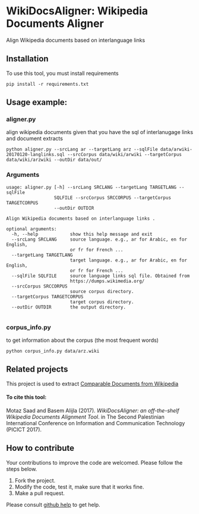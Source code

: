 # WikiDocsAligner: Wikipedia Documents Aligner 
Align Wikipedia documents based on interlanguage links 


## Installation

To use this tool, you must install requirements 

```pip install -r requirements.txt```

## Usage example:

### aligner.py
align wikipedia documents given that you have the sql of interlanugage links and document extracts 

```python aligner.py --srcLang ar --targetLang arz --sqlFile data/arwiki-20170120-langlinks.sql --srcCorpus data/wiki/arwiki --targetCorpus data/wiki/arzwiki --outDir data/out/```

### Arguments
```
usage: aligner.py [-h] --srcLang SRCLANG --targetLang TARGETLANG --sqlFile
                  SQLFILE --srcCorpus SRCCORPUS --targetCorpus TARGETCORPUS
                  --outDir OUTDIR

Align Wikipedia documents based on interlanguage links .

optional arguments:
  -h, --help            show this help message and exit
  --srcLang SRCLANG     source language. e.g., ar for Arabic, en for English,
                        or fr for French ...
  --targetLang TARGETLANG
                        target language. e.g., ar for Arabic, en for English,
                        or fr for French ...
  --sqlFile SQLFILE     source language links sql file. Obtained from
                        https://dumps.wikimedia.org/
  --srcCorpus SRCCORPUS
                        source corpus directory.
  --targetCorpus TARGETCORPUS
                        target corpus directory.
  --outDir OUTDIR       the output directory.


```

### corpus_info.py
to get information about the corpus (the most frequent words)

```python corpus_info.py data/arz.wiki```


## Related projects
This project is used to extract [Comparable Documents from Wikipedia](https://github.com/motazsaad/comparableWikiCoprus/)


#### To cite this tool:

Motaz Saad and Basem Alijla (2017). _WikiDocsAligner: an off-the-shelf Wikipedia Documents Alignment Tool_. in The Second Palestinian International Conference on Information and Communication Technology (PICICT 2017). 


## How to contribute
Your contributions to improve the code are welcomed. Please follow the steps below.
1. Fork the project.
2. Modify the code, test it, make sure that it works fine. 
3. Make a pull request.

Please consult [github help](https://help.github.com/) to get help.
